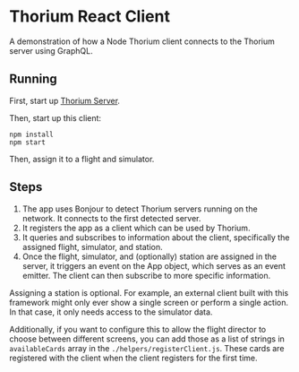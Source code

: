 # Thorium React Client

A demonstration of how a Node Thorium client connects to the Thorium server
using GraphQL.

## Running

First, start up [Thorium Server](https://thoriumsim.com).

Then, start up this client:

```
npm install
npm start
```

Then, assign it to a flight and simulator.

## Steps

1. The app uses Bonjour to detect Thorium servers running on the network. It
   connects to the first detected server.
2. It registers the app as a client which can be used by Thorium.
3. It queries and subscribes to information about the client, specifically the
   assigned flight, simulator, and station.
4. Once the flight, simulator, and (optionally) station are assigned in the
   server, it triggers an event on the App object, which serves as an event
   emitter. The client can then subscribe to more specific information.

Assigning a station is optional. For example, an external client built with this
framework might only ever show a single screen or perform a single action. In
that case, it only needs access to the simulator data.

Additionally, if you want to configure this to allow the flight director to
choose between different screens, you can add those as a list of strings in
`availableCards` array in the `./helpers/registerClient.js`. These cards are
registered with the client when the client registers for the first time.
